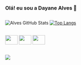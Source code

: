 ### Olá! eu sou a Dayane Alves 👋
##

![Alves GitHub Stats](https://github-readme-stats.vercel.app/api?username=dayaneAlls&show_icons=true&theme=dracula)
[![Top Langs](https://github-readme-stats.vercel.app/api/top-langs/?username=dayaneAlls&layout=compact&theme=dracula)](https://github.com/dayaneAlls/github-readme-stats)

<div style="display: inline_block"><br>
  <img align="Csharp" height="30" width="40" src="https://cdn.jsdelivr.net/gh/devicons/devicon/icons/csharp/csharp-original.svg">
  <img align="C" height="30" width="40" src="https://cdn.jsdelivr.net/gh/devicons/devicon/icons/c/c-original.svg">  
  <img align="Python" height="30" width="40" src="https://cdn.jsdelivr.net/gh/devicons/devicon/icons/python/python-original.svg">    
</div>

##

<div>
  <a href="https://www.linkedin.com/in/dayanealvs/" target="_blank"><img src="https://img.shields.io/badge/LinkedIn-0077B5?style=for-the-badge&logo=linkedin&logoColor=white" target="_blank"></a>
 </div>
 
